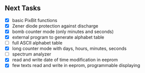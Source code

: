 ## Next Tasks
- [x] basic PixBit functions
- [x] Zener diode protection against discharge
- [x] bomb counter mode (only minutes and seconds)
- [x] external program to generate alphabet table
- [ ] full ASCII alphabet table
- [x] long counter mode with days, hours, minutes, seconds
- [ ] spectrum analyzer
- [x] read and write date of time modification in eeprom
- [x] few texts read and write in eeprom, programmable displaying
